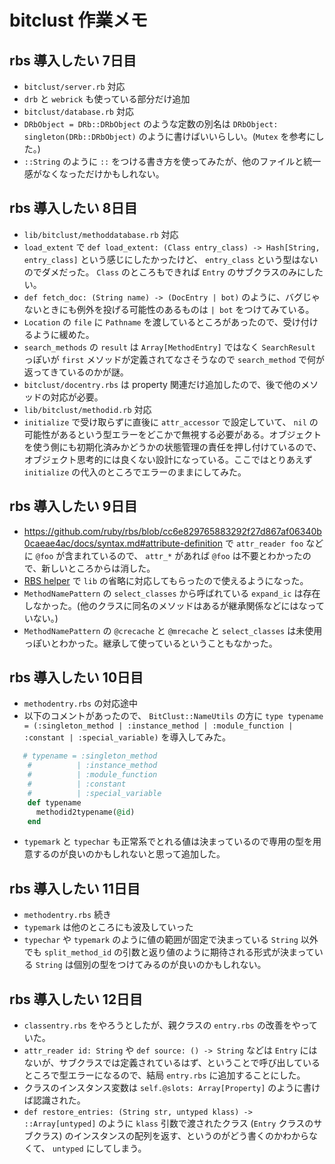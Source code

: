 # bitclust 作業メモ

## rbs 導入したい 7日目

- `bitclust/server.rb` 対応
- `drb` と `webrick` も使っている部分だけ追加
- `bitclust/database.rb` 対応
- `DRbObject = DRb::DRbObject` のような定数の別名は `DRbObject: singleton(DRb::DRbObject)` のように書けばいいらしい。(`Mutex` を参考にした。)
- `::String` のように `::` をつける書き方を使ってみたが、他のファイルと統一感がなくなっただけかもしれない。

## rbs 導入したい 8日目

- `lib/bitclust/methoddatabase.rb` 対応
- `load_extent` で `def load_extent: (Class entry_class) -> Hash[String, entry_class]` という感じにしたかったけど、 `entry_class` という型はないのでダメだった。 `Class` のところもできれば `Entry` のサブクラスのみにしたい。
- `def fetch_doc: (String name) -> (DocEntry | bot)` のように、バグじゃないときにも例外を投げる可能性のあるものは `| bot` をつけてみている。
- `Location` の `file` に `Pathname` を渡しているところがあったので、受け付けるように緩めた。
- `search_methods` の `result` は `Array[MethodEntry]` ではなく `SearchResult` っぽいが `first` メソッドが定義されてなさそうなので `search_method` で何が返ってきているのかが謎。
- `bitclust/docentry.rbs` は property 関連だけ追加したので、後で他のメソッドの対応が必要。
- `lib/bitclust/methodid.rb` 対応
- `initialize` で受け取らずに直後に `attr_accessor` で設定していて、 `nil` の可能性があるという型エラーをどこかで無視する必要がある。オブジェクトを使う側にも初期化済みかどうかの状態管理の責任を押し付けているので、オブジェクト思考的には良くない設計になっている。ここではとりあえず `initialize` の代入のところでエラーのままにしてみた。

## rbs 導入したい 9日目

- <https://github.com/ruby/rbs/blob/cc6e829765883292f27d867af06340b0caeae4ac/docs/syntax.md#attribute-definition> で `attr_reader foo` などに `@foo` が含まれているので、 `attr_*` があれば `@foo` は不要とわかったので、新しいところからは消した。
- [RBS helper](https://marketplace.visualstudio.com/items?itemName=tk0miya.rbs-helper) で `lib` の省略に対応してもらったので使えるようになった。
- `MethodNamePattern` の `select_classes` から呼ばれている `expand_ic` は存在しなかった。(他のクラスに同名のメソッドはあるが継承関係などにはなっていない。)
- `MethodNamePattern` の `@crecache` と `@mrecache` と `select_classes` は未使用っぽいとわかった。継承して使っているということもなかった。

## rbs 導入したい 10日目

- `methodentry.rbs` の対応途中
- 以下のコメントがあったので、 `BitClust::NameUtils` の方に `type typename = (:singleton_method | :instance_method | :module_function | :constant | :special_variable)` を導入してみた。

```ruby
   # typename = :singleton_method
    #          | :instance_method
    #          | :module_function
    #          | :constant
    #          | :special_variable
    def typename
      methodid2typename(@id)
    end
```

- `typemark` と `typechar` も正常系でとれる値は決まっているので専用の型を用意するのが良いのかもしれないと思って追加した。

## rbs 導入したい 11日目

- `methodentry.rbs` 続き
- `typemark` は他のところにも波及していった
- `typechar` や `typemark` のように値の範囲が固定で決まっている `String` 以外でも `split_method_id` の引数と返り値のように期待される形式が決まっている `String` は個別の型をつけてみるのが良いのかもしれない。

## rbs 導入したい 12日目

- `classentry.rbs` をやろうとしたが、親クラスの `entry.rbs` の改善をやっていた。
- `attr_reader id: String` や `def source: () -> String` などは `Entry` にはないが、サブクラスでは定義されているはず、ということで呼び出しているところで型エラーになるので、結局 `entry.rbs` に追加することにした。
- クラスのインスタンス変数は `self.@slots: Array[Property]` のように書けば認識された。
- `def restore_entries: (String str, untyped klass) -> ::Array[untyped]` のように `klass` 引数で渡されたクラス (`Entry` クラスのサブクラス) のインスタンスの配列を返す、というのがどう書くのかわからなくて、 `untyped` にしてしまう。
